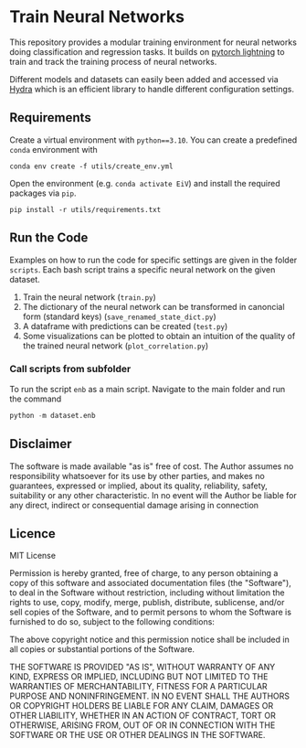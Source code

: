 # Train Neural Networks

This repository provides a modular training environment for neural networks doing classification and regression tasks. It builds on [pytorch lightning](https://lightning.ai/docs/pytorch/stable/) to train and track the training process of neural networks. 

Different models and datasets can easily been added and accessed via [Hydra](https://hydra.cc/docs/intro/) which is an efficient library to handle different configuration settings.

## Requirements

Create a virtual environment with `python==3.10`. You can create a predefined `conda` environment with
```setup
conda env create -f utils/create_env.yml
```
Open the environment (e.g. `conda activate EiV`) and install the required packages via `pip`.  

```setup
pip install -r utils/requirements.txt
```

## Run the Code

Examples on how to run the code for specific settings are given in the folder `scripts`. Each bash script trains a specific neural network on the given dataset. 
1. Train the neural network (`train.py`)
2. The dictionary of the neural network can be transformed in canoncial form (standard keys) (`save_renamed_state_dict.py`)
3. A dataframe with predictions can be created (`test.py`)
4. Some visualizations can be plotted to obtain an intuition of the quality of the trained neural network (`plot_correlation.py`)


### Call scripts from subfolder

To run the script `enb` as a main script. Navigate to the main folder and run the command
```python 
python -m dataset.enb
```

## Disclaimer

The software is made available "as is" free of cost. The Author assumes no responsibility whatsoever for its use by other parties, and makes no guarantees, expressed or implied, about its quality, reliability, safety, suitability or any other characteristic. In no event will the Author be liable for any direct, indirect or consequential damage arising in connection


## Licence

MIT License

Permission is hereby granted, free of charge, to any person obtaining a copy of this software and associated documentation files (the "Software"), to deal in the Software without restriction, including without limitation the rights to use, copy, modify, merge, publish, distribute, sublicense, and/or sell copies of the Software, and to permit persons to whom the Software is furnished to do so, subject to the following conditions:

The above copyright notice and this permission notice shall be included in all copies or substantial portions of the Software.

THE SOFTWARE IS PROVIDED "AS IS", WITHOUT WARRANTY OF ANY KIND, EXPRESS OR IMPLIED, INCLUDING BUT NOT LIMITED TO THE WARRANTIES OF MERCHANTABILITY, FITNESS FOR A PARTICULAR PURPOSE AND NONINFRINGEMENT. IN NO EVENT SHALL THE AUTHORS OR COPYRIGHT HOLDERS BE LIABLE FOR ANY CLAIM, DAMAGES OR OTHER LIABILITY, WHETHER IN AN ACTION OF CONTRACT, TORT OR OTHERWISE, ARISING FROM, OUT OF OR IN CONNECTION WITH THE SOFTWARE OR THE USE OR OTHER DEALINGS IN THE SOFTWARE.